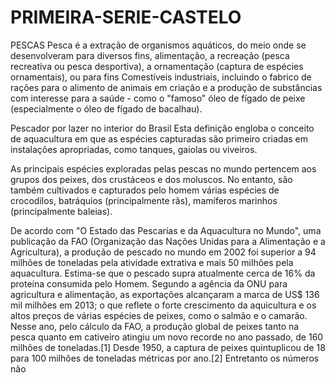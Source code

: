 # PRIMEIRA-SERIE-CASTELO
PESCAS
Pesca é a extração de organismos aquáticos, do meio onde se desenvolveram para diversos fins, alimentação, a recreação (pesca recreativa ou pesca desportiva), a ornamentação (captura de espécies ornamentais), ou para fins Comestíveis industriais, incluindo o fabrico de rações para o alimento de animais em criação e a produção de substâncias com interesse para a saúde - como o "famoso" óleo de fígado de peixe (especialmente o óleo de fígado de bacalhau).


Pescador por lazer no interior do Brasil
Esta definição engloba o conceito de aquacultura em que as espécies capturadas são primeiro criadas em instalações apropriadas, como tanques, gaiolas ou viveiros.

As principais espécies exploradas pelas pescas no mundo pertencem aos grupos dos peixes, dos crustáceos e dos moluscos. No entanto, são também cultivados e capturados pelo homem várias espécies de crocodilos, batráquios (principalmente rãs), mamíferos marinhos (principalmente baleias).

De acordo com "O Estado das Pescarias e da Aquacultura no Mundo", uma publicação da FAO (Organização das Nações Unidas para a Alimentação e a Agricultura), a produção de pescado no mundo em 2002 foi superior a 94 milhões de toneladas pela atividade extrativa e mais 50 milhões pela aquacultura. Estima-se que o pescado supra atualmente cerca de 16% da proteína consumida pelo Homem. Segundo a agência da ONU para agricultura e alimentação, as exportações alcançaram a marca de US$ 136 mil milhões em 2013; o que reflete o forte crescimento da aquicultura e os altos preços de várias espécies de peixes, como o salmão e o camarão. Nesse ano, pelo cálculo da FAO, a produção global de peixes tanto na pesca quanto em cativeiro atingiu um novo recorde no ano passado, de 160 milhões de toneladas.[1] Desde 1950, a captura de peixes quintuplicou de 18 para 100 milhões de toneladas métricas por ano.[2] Entretanto os números não 
